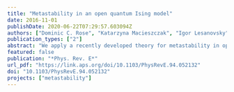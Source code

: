 ```yaml
---
title: "Metastability in an open quantum Ising model"
date: 2016-11-01
publishDate: 2020-06-22T07:29:57.603094Z
authors: ["Dominic C. Rose", "Katarzyna Macieszczak", "Igor Lesanovsky", "Juan P. Garrahan"]
publication_types: ["2"]
abstract: "We apply a recently developed theory for metastability in open quantum systems to a one-dimensional dissipative quantum Ising model. Earlier results suggest this model features either a nonequilibrium phase transition or a smooth but sharp crossover, where the stationary state changes from paramagnetic to ferromagnetic, accompanied by strongly intermittent emission dynamics characteristic of first-order coexistence between dynamical phases. We show that for a range of parameters close to this transition or crossover point the dynamics of the finite system displays pronounced metastability, i.e., the system relaxes first to long-lived metastable states before eventual relaxation to the true stationary state. From the spectral properties of the quantum master operator we characterize the low-dimensional manifold of metastable states, which are shown to be probability mixtures of two, paramagnetic and ferromagnetic, metastable phases. We also show that for long times the dynamics can be approximated by a classical stochastic dynamics between the metastable phases that is directly related to the intermittent dynamics observed in quantum trajectories and thus the dynamical phases."
featured: false
publication: "*Phys. Rev. E*"
url_pdf: "https://link.aps.org/doi/10.1103/PhysRevE.94.052132"
doi: "10.1103/PhysRevE.94.052132"
projects: ["metastability"]
---
```


